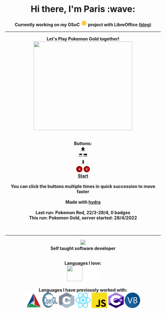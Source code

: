 <p>
  <h1 align="center"><b>Hi there, I'm Paris :wave:</h1>
</p>
<p align="center">
Currently working on my GSoC
<img src="./gsoc.svg" width=20 height=20 />
 project with LibreOffice (<a href="https://offtkpgsoc.blogspot.com/">blog</a>)
</p>

----

<p align="center">
  Let's Play Pokemon Gold together!<br/> <!-- http://emulatorserv.vps.webdock.io:8080/screen.bmp or ./down.bmp -->
  <img src="http://emulatorserv.vps.webdock.io:8080/screen.bmp" width=320 height=288/><br/>
</p>
<p align="center">
  <br/>Buttons: <br/>
  <a href="http://emulatorserv.vps.webdock.io:8080/p?action=1&callback=http://github.com/OFFTKP/">⬆️</a>
  <br/>
  <a href="http://emulatorserv.vps.webdock.io:8080/p?action=4&callback=http://github.com/OFFTKP/">⬅️</a>
  <a href="http://emulatorserv.vps.webdock.io:8080/p?action=2&callback=http://github.com/OFFTKP/">➡️</a>
  <br/>
  <a href="http://emulatorserv.vps.webdock.io:8080/p?action=3&callback=http://github.com/OFFTKP/">⬇️</a> <br/>
  <a href="http://emulatorserv.vps.webdock.io:8080/p?action=5&callback=http://github.com/OFFTKP/"><img src="./ABut.png" width=20 height=20 /></a>
  <a href="http://emulatorserv.vps.webdock.io:8080/p?action=6&callback=http://github.com/OFFTKP/"><img src="./BBut.png" width=20 height=20 /></a><br/>
  <a href="http://emulatorserv.vps.webdock.io:8080/p?action=7&callback=http://github.com/OFFTKP/">Start</a>
  <br/>
  <br/>
  You can click the buttons multiple times in quick succession to move faster
  <br/>
  <br/>
  Made with
  <a href="https://github.com/OFFTKP/hydra">
    hydra
  </a>
  <br/>
  <br>Last run: Pokemon Red, 22/3-28/4, 0 badges
  <br/>This run: Pokemon Gold, server started: 28/4/2022<br/>
  <br/><br/>
  
</p>

---
<p align="center">
  <img src="https://komarev.com/ghpvc/?username=offtkp&color=gray"/>
  <br/>Self taught software developer</p>
<p align="center">
  <br/>Languages I love:<br/>
  <img width="50" height="50" src="https://isocpp.org/assets/images/cpp_logo.png"/>
  <img width="50" height="50" src="go-logo-white.svg"/>
  <br/>
  <br/>Languages I have previously worked with:<br/>
  <img width="50" height="50" src="cmake.png"/>
  <img width="50" height="50" src="Opengl-logo.svg"/>
  <img width="50" height="50" src="c-icon.svg"/>
  <img width="50" height="50" src="React-icon.svg"/>
  <img width="50" height="50" src="js-icon.svg"/>
  <img width="50" height="50" src="csharp.svg"/>
  <img width="50" height="50" src="vb-icon.svg"/>
</p>
